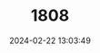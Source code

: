 ---
title: "1808"
category: "Aotus lemurinus"
draft: false
date: 2024-02-22 13:03:49
languages:
  English: ["Lemurine Night Monkey", "Colombian Night Monkey"]
  German: ["Kolumbianischer Nachtaffe", "Nördlicher Graukehl-Nachtaffe"]
  Spanish; Castilian: ["Mico De Noche Andino", "Mono Nocturno"]
---